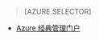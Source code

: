 > [AZURE.SELECTOR]
<!--- [Azure Portal](../articles/storage/storage-monitoring-diagnosing-troubleshooting.md)-->
- [Azure 经典管理门户](/documentation/articles/storage-monitoring-diagnosing-troubleshooting-classic-portal)

<!---HONumber=Mooncake_0104_2016-->
